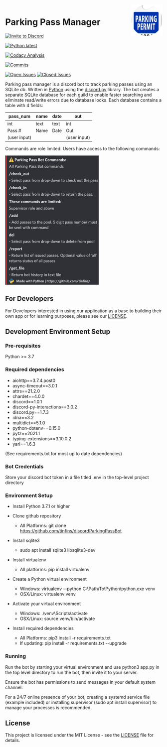 <img align="right" src="https://github.com/tinfins/discordParkingPassBot/blob/main/src/assets/circle-cropped.png" width=100>
  
# Parking Pass Manager

[![Invite to Discord](https://img.shields.io/static/v1?label=parkingPassMngr&message=Invite&color=7289da&style=plastic&logo=Discord&logoColor=ffffff)](https://discord.com/api/oauth2/authorize?client_id=817134568405860360&permissions=0&scope=bot%20applications.commands)
  
[![Python latest](https://img.shields.io/static/v1?label=Python&message=latest&color=blue&style=plastic&logo=Python&logoColor=ffffff)](https://www.python.org/downloads/)

[![Codacy Analysis](https://img.shields.io/codacy/grade/3c956012b35f4ad7a9811a4f2bd63ad2?style=plastic&logo=Codacy)](https://www.codacy.com/gh/tinfins/discordParkingPassBot/dashboard?utm_source=github.com&amp;utm_medium=referral&amp;utm_content=tinfins/discordParkingPassBot&amp;utm_campaign=Badge_Grade)
  
[![Commits](https://img.shields.io/github/last-commit/tinfins/discordParkingPassBot/main?style=plastic&logo=GitHub)](https://github.com/tinfins/discordParkingPassBot/commits/main)
  
[![Open Issues](https://img.shields.io/github/issues/tinfins/discordParkingPassBot?style=plastic&logo=GitHub)](https://github.com/tinfins/discordParkingPassBot/issues?q=is%3Aopen+is%3Aissue)
[![Closed Issues](https://img.shields.io/github/issues-closed/tinfins/discordParkingPassBot?style=plastic&logo=GitHub)](https://github.com/tinfins/discordParkingPassBot/issues?q=is%3Aissue+is%3Aclosed)
  
Parking pass manager is a discord bot to track parking passes using an SQLite db. Written in [Python](https://www.python.org) using the [discord.py](https://github.com/Rapptz/discord.py) library.
The bot creates a separate SQLite database for each guild to enable faster searching and eliminate read/write errors due to database locks. Each database contains a table with 4 fields:

| pass_num     | name | date | out          |
|--------------|------|------|--------------|
| int          | text | text | int          |
| Pass #       | Name | Date | Out          |
| (user input) |      |      | (user input) |

Commands are role limited.
Users have access to the following commands:
  
<img src="https://github.com/tinfins/discordParkingPassBot/blob/main/src/assets/parkingpassbot_help.jpg" width=300>

## For Developers
For Developers interested in using our application as a base to building their own app or for learning purposes, please see our [LICENSE](https://github.com/tinfins/discordParkingPassBot/blob/main/LICENSE).
  
## Development Environment Setup
### Pre-requisites
Python >= 3.7
### Required dependencies
-   aiohttp==3.7.4.post0
-   async-timeout==3.0.1
-   attrs==21.2.0
-   chardet==4.0.0
-   discord==1.0.1
-   discord-py-interactions==3.0.2
-   discord.py==1.7.3
-   idna==3.2
-   multidict==5.1.0
-   python-dotenv==0.15.0
-   pytz==2021.1
-   typing-extensions==3.10.0.2
-   yarl==1.6.3
  
(See requirements.txt for most up to date dependencies)
  
### Bot Credentials
Store your discord bot token in a file titled .env in the top-level project directory
  
### Environment Setup
-   Install Python 3.7.1 or higher

-   Clone github repository
    -   All Platforms: git clone https://github.com/tinfins/discordParkingPassBot

-   Install sqlite3
    -   sudo apt install sqlite3 libsqlite3-dev

-   Install virtualenv
    -   All platforms: pip install virtualenv

-   Create a Python virtual environment
    -   Windows: virtualenv --python C:\Path\To\Python\python.exe venv
    -   OSX/Linux: virtualenv venv

-   Activate your virtual environment
    -   Windows: .\venv\Scripts\activate
    -   OSX/Linux: source venv/bin/activate

-   Install required dependencies
    -   All Platforms: pip3 install -r requirements.txt
    -   If updating: pip install -r requirements.txt --upgrade
  
### Running
Run the bot by starting your virtual environment and use python3 app.py in the top level directory to run the bot, then invite it to your server.

Ensure the bot has permissions to send messages in your default system channel.
  
For a 24/7 online presence of your bot, creating a systemd service file (example included) or installing supervisor (sudo apt install supervisor) to manage your processes is recommended.
  
## License
This project is licensed under the MIT License - see the [LICENSE](https://github.com/tinfins/discordParkingPassBot/blob/main/LICENSE) file for details.
